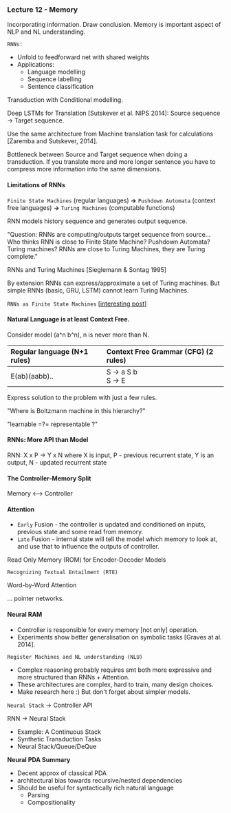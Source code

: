 ### Lecture 12 - Memory

Incorporating information. Draw conclusion. Memory is important aspect of NLP and NL understanding.

`RNNs:`
- Unfold to feedforward net with shared weights
- Applications:
    - Language modelling
    - Sequence labelling
    - Sentence classification

Transduction with Conditional modelling.

Deep LSTMs for Translation [Sutskever et al. NIPS 2014]: Source sequence -> Target sequence.

Use the same architecture from Machine translation task for calculations [Zaremba and Sutskever, 2014].

Bottleneck between Source and Target sequence when doing a transduction. If you translate more and more longer sentence you have to compress more information into the same dimensions.

#### Limitations of RNNs

`Finite State Machines` (regular languages) **->** `Pushdown Automata` (context free languages) **->** `Turing Machines` (computable functions)

RNN models history sequence and generates output sequence.

"Question: RNNs are computing/outputs target sequence from source... Who thinks RNN is close to Finite State Machine? Pushdown Automata? Turing machines? RNNs are close to Turing Machines, they are Turing complete."

RNNs and Turing Machines [Sieglemann & Sontag 1995]

By extension RNNs can express/approximate a set of Turing machines. But simple RNNs (basic, GRU, LSTM) cannot learn Turing Machines.

`RNNs as Finite State Machines` [[interesting post](https://stats.stackexchange.com/questions/220907/meaning-of-and-proof-of-rnn-can-approximate-any-algorithm)]

#### Natural Language is at least Context Free.

Consider model (a^n b^n), n is never more than N.

| Regular language (N+1 rules) | Context Free Grammar (CFG) (2 rules) |
| :------------- | :------------- |
| E(ab)(aabb).. | S -> a S b </br> S -> E   |

Express solution to the problem with just a few rules.

"Where is Boltzmann machine in this hierarchy?"

"learnable =?= representable ?"

#### RNNs: More API than Model

RNN: X x P -> Y x N where X is input, P - previous recurrent state, Y is an output, N - updated recurrent state

#### The Controller-Memory Split

Memory <--> Controller

#### Attention

- `Early` Fusion - the controller is updated and conditioned on inputs, previous state and some read from memory.
- `Late` Fusion - internal state will tell the model which memory to look at, and use that to influence the outputs of controller.

Read Only Memory (ROM) for Encoder-Decoder Models

`Recognizing Textual Entailment (RTE)`

Word-by-Word Attention

... pointer networks.

#### Neural RAM

- Controller is responsible for every memory [not only] operation.
- Experiments show better generalisation on symbolic tasks [Graves at al. 2014].

`Register Machines and NL understanding (NLU)`

- Complex reasoning probably requires smt both more expressive and more structured than RNNs + Attention.
- These architectures are complex, hard to train, many design choices.
- Make research here :) But don't forget about simpler models.

`Neural Stack` -> Controller API

RNN -> Neural Stack

- Example: A Continuous Stack
- Synthetic Transduction Tasks
- Neural Stack/Queue/DeQue

**Neural PDA Summary**
- Decent approx of classical PDA
- architectural bias towards recursive/nested dependencies
- Should be useful for syntactically rich natural language
    - Parsing
    - Compositionality
